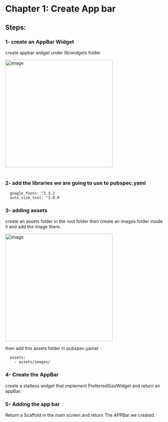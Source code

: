 # Chapter 1: Create App bar 

## Steps: 

### 1- create an AppBar Widget
create appbar widget under lib/widgets folder 

<img width="341" alt="image" src="https://user-images.githubusercontent.com/18642838/170257143-4d1f1cf4-5e39-49d6-a388-d73b305652b2.png">
<br/><br/>

### 2- add the libraries we are going to use to pubspec.yaml 
```
  google_fonts: ^2.3.2
  auto_size_text: ^3.0.0
```
### 3- adding assets 

create an assets folder in the root folder then create an images folder inside it and add the image there. 

<img width="341" alt="image" src="https://user-images.githubusercontent.com/18642838/170258153-5c629532-9c2f-49d5-b819-43787e52b750.png">

then add this assets folder in pubspec.yamel

```
  assets:
    - assets/images/
```

### 4- Create the AppBar
create a statless widget that implement PreferredSizeWidget and return an appBar. 

### 5- Adding the app bar 

Return a Scaffold in the main screen and return The APPBar we created. 
